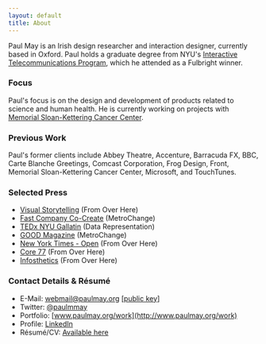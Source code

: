 ```yaml
---
layout: default
title: About
---
```

Paul May is an Irish design researcher and interaction designer, currently based in Oxford. Paul holds a graduate degree from NYU's <a href="http://itp.nyu.edu">Interactive Telecommunications Program</a>, which he attended  as a Fulbright winner.

### Focus
Paul's focus is on the design and development of products related to science and human health. He is currently working on projects with <a href="http://www.mskcc.org">Memorial Sloan-Kettering Cancer Center</a>. 

### Previous Work
Paul's former clients include Abbey Theatre, Accenture, Barracuda FX, BBC, Carte Blanche Greetings, Comcast Corporation, Frog Design, Front, Memorial Sloan-Kettering Cancer Center, Microsoft, and TouchTunes.

### Selected Press
* <a href="http://www.amazon.com/Visual-Storytelling-Inspiring-New-Language/dp/3899553756">Visual Storytelling</a> (From Over Here)
* <a href="http://www.fastcocreate.com/1679328/how-they-did-it-the-high-and-low-tech-behind-metrochange">Fast Company Co-Create</a> (MetroChange)
* <a href="http://tedxtalks.ted.com/video/TEDxGallatin-Paul-May-Data-Repr;search%3APaul%20May">TEDx NYU Gallatin</a> (Data Representation)
* <a href="http://www.good.is/post/spare-change-for-social-change-can-wasted-subway-fees-be-used-for-public-good/">GOOD Magazine</a> (MetroChange)
* <a href="http://open.blogs.nytimes.com/2011/03/22/times-apis-giving-shape-and-form-to-the-news/">New York Times - Open</a> (From Over Here)
* <a href="http://www.core77.com/blog/object_culture/from_over_here_a_physical_representation_of_news_mentions_18793.asp">Core 77</a> (From Over Here)
* <a href="http://infosthetics.com/archives/2011/03/from_over_here_a_physical_representation_of_news.html">Infosthetics</a> (From Over Here)

### Contact Details &amp; Résumé	
* E-Mail: [webmail@paulmay.org](mailto:webmail@paulmay.org) <a href="paulmay.pub" class="smaller discrete">[public key]</a>
* Twitter: [@paulmmay](http://twitter.com/paulmmay)	
* Portfolio: [www.paulmay.org/work](http://www.paulmay.org/work)
* Profile: [LinkedIn](http://www.linkedin.com/in/paulmay)
* Résumé/CV: [Available here](/about/resume)
